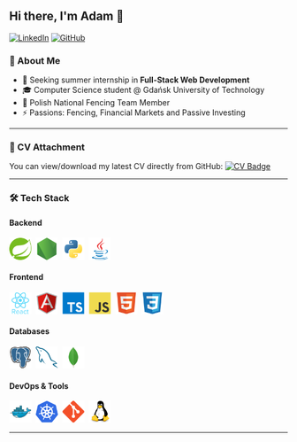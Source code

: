 ## Hi there, I'm Adam 👋 

[![LinkedIn](https://img.shields.io/badge/LinkedIn-Adam-blue?style=flat&logo=linkedin)](https://www.linkedin.com/in/adam-jakubowski-76a671314)
[![GitHub](https://img.shields.io/badge/GitHub-Adam-black?style=flat&logo=github)](https://github.com/OGHaruki)

### 🚀 About Me
- 🔭 Seeking summer internship in **Full-Stack Web Development**
- 🎓 Computer Science student @ Gdańsk University of Technology
- 🏅 Polish National Fencing Team Member
- ⚡ Passions: Fencing, Financial Markets and Passive Investing

---

### 📄 CV Attachment
You can view/download my latest CV directly from GitHub:
[![CV Badge](https://img.shields.io/badge/CV-Download_📄-brightgreen)](https://github.com/OGHaruki/OGHaruki/blob/main/cv.pdf)

---

### 🛠️ Tech Stack

#### **Backend**
<div>
  <img src="https://github.com/devicons/devicon/blob/master/icons/spring/spring-original.svg" title="Spring" width="40" height="40"/>&nbsp;
  <img src="https://github.com/devicons/devicon/blob/master/icons/nodejs/nodejs-original.svg" title="Node.js" width="40" height="40"/>&nbsp;
  <img src="https://github.com/devicons/devicon/blob/master/icons/python/python-original.svg" title="Python" width="40" height="40"/>&nbsp;
  <img src="https://github.com/devicons/devicon/blob/master/icons/java/java-original.svg" title="Java" width="40" height="40"/>&nbsp;
</div>

#### **Frontend**
<div>
  <img src="https://github.com/devicons/devicon/blob/master/icons/react/react-original-wordmark.svg" title="React" alt="React" width="40" height="40"/>&nbsp;
  <img src="https://github.com/devicons/devicon/blob/master/icons/angularjs/angularjs-original.svg" title="Angular" alt="Angular" width="40" height="40"/>&nbsp;
  <img src="https://github.com/devicons/devicon/blob/master/icons/typescript/typescript-original.svg" title="TypeScript" width="40" height="40"/>&nbsp;
  <img src="https://github.com/devicons/devicon/blob/master/icons/javascript/javascript-original.svg" title="JavaScript" width="40" height="40"/>&nbsp;
  <img src="https://github.com/devicons/devicon/blob/master/icons/html5/html5-original.svg" title="HTML5" width="40" height="40"/>&nbsp;
  <img src="https://github.com/devicons/devicon/blob/master/icons/css3/css3-original.svg" title="CSS3" width="40" height="40"/>&nbsp;
</div>

#### **Databases**
<div>
  <img src="https://github.com/devicons/devicon/blob/master/icons/postgresql/postgresql-original.svg" title="PostgreSQL" width="40" height="40"/>&nbsp;
  <img src="https://github.com/devicons/devicon/blob/master/icons/mysql/mysql-original.svg" title="MySQL" width="40" height="40"/>&nbsp;
  <img src="https://github.com/devicons/devicon/blob/master/icons/mongodb/mongodb-original.svg" title="MongoDB" width="40" height="40"/>&nbsp;
</div>

#### **DevOps & Tools**
<div>
  <img src="https://github.com/devicons/devicon/blob/master/icons/docker/docker-original.svg" title="Docker" width="40" height="40"/>&nbsp;
  <img src="https://github.com/devicons/devicon/blob/master/icons/kubernetes/kubernetes-plain.svg" title="Kubernetes" width="40" height="40"/>&nbsp;
  <img src="https://github.com/devicons/devicon/blob/master/icons/git/git-original.svg" title="Git" width="40" height="40"/>&nbsp;
  <img src="https://github.com/devicons/devicon/blob/master/icons/linux/linux-original.svg" title="Linux" width="40" height="40"/>&nbsp;
</div>

---
